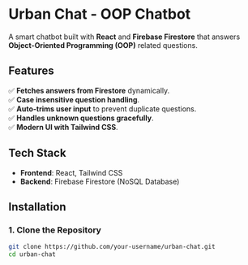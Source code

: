 # Urban Chat - OOP Chatbot

A smart chatbot built with **React** and **Firebase Firestore** that answers **Object-Oriented Programming (OOP)** related questions.

## Features
✅ **Fetches answers from Firestore** dynamically.  
✅ **Case insensitive question handling**.  
✅ **Auto-trims user input** to prevent duplicate questions.  
✅ **Handles unknown questions gracefully**.  
✅ **Modern UI with Tailwind CSS**.  

## Tech Stack
- **Frontend**: React, Tailwind CSS  
- **Backend**: Firebase Firestore (NoSQL Database)  

## Installation

### 1. Clone the Repository
```bash
git clone https://github.com/your-username/urban-chat.git
cd urban-chat
